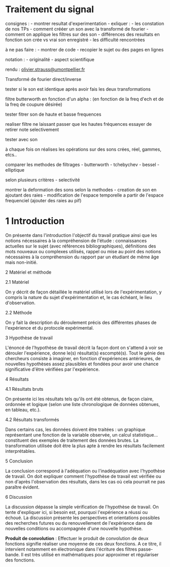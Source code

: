 # Traitement du signal

consignes :
	- montrer resultat d'experimentation
	- exliquer :
		- les constation de nos TPs
		- comment crééer un son avec la transformé de fourier
		- comment on applique les filtres sur des son
			- différences des resultats en fonction son crée vs vrai son enregistré
		- les difficulté rencontrées

à ne pas faire :
	- montrer de code
	- recopier le sujet ou des pages en lignes

notation :
	- originalité
	- aspect scientifique

rendu : olivier.strauss@umontpellier.fr



Transformé de fourier direct/inverse

tester si le son est identique après avoir fais les deux transformations

filtre butterworth en fonction d'un alpha : (en fonction de la freq d'ech et de la freq de coupure désirée)

tester fitrer son de haute et basse frequences

realiser filtre ne laissant passer que les hautes fréquences
essayer de retirer note selectivement

tester avec son


à chaque fois on réalises les opérations sur des sons crées, réel, gammes, etcs..

comparer les methodes de filtrages
	- butterworth
	- tchebychev
	- bessel
	- elliptique

selon plusieurs critères
	- selectivité

montrer la deformation des sons selon la methodes
	- creation de son en ajoutant des raies 
	- modification de l'espace temporelle a partir de l'espace frequenciel (ajouter des raies au pif)


# 1 Introduction

On présente dans l'introduction l'objectif du travail pratique ainsi que les notions nécessaires à la compréhension de l'étude : connaissances actuelles sur le sujet (avec références bibliographiques), définitions des mots nouveaux ou complexes utilisés, rappel ou mise au point des notions nécessaires à la compréhension du rapport par un étudiant de même âge mais non-initié.

2 Matériel et méthode

2.1 Matériel

On y décrit de façon détaillée le matériel utilisé lors de l'expérimentation, y compris la nature du sujet d'expérimentation et, le cas échéant, le lieu d'observation.

2.2 Méthode

On y fait la description du déroulement précis des différentes phases de l'expérience et du protocole expérimental.

3 Hypothèse de travail

L'énoncé de l'hypothèse de travail décrit la façon dont on s'attend à voir se dérouler l'expérience, donne le(s) résultat(s) escompté(s).
Tout le génie des chercheurs consiste à imaginer, en fonction d'expériences antérieures, de nouvelles hypothèses assez plausibles et fondées pour avoir une chance significative d'être vérifiées par l'expérience.

4 Résultats

4.1 Résultats bruts

On présente ici les résultats tels qu'ils ont été obtenus, de façon claire, ordonnée et logique (selon une liste chronologique de données obtenues, en tableau, etc.).

4.2 Résultats transformés

Dans certains cas, les données doivent être traitées : un graphique représentant une fonction de la variable observée, un calcul statistique... constituent des exemples de traitement des données brutes. La transformation utilisée doit être la plus apte à rendre les résultats facilement interprétables.

5 Conclusion

La conclusion correspond à l'adéquation ou l'inadéquation avec l'hypothèse de travail. On doit expliquer comment l'hypothèse de travail est vérifiée ou non d'après l'observation des résultats, dans les cas où cela pourrait ne pas paraître évident.

6 Discussion

La discussion dépasse la simple vérification de l'hypothèse de travail. On tente d'expliquer ici, si besoin est, pourquoi l'expérience a réussi ou échoué. La discussion présente les perspectives et orientations possibles des recherches futures ou du renouvellement de l'expérience dans de nouvelles conditions ou accompagnée d'une nouvelle hypothèse.




**Produit de convolution** : Effectuer le produit de convolution de deux fonctions signifie réaliser une moyenne de ces deux fonctions. A ce titre, il intervient notamment en électronique dans l'écriture des filtres passe-bande. Il est très utilisé en mathématiques pour approximer et régulariser des fonctions. 